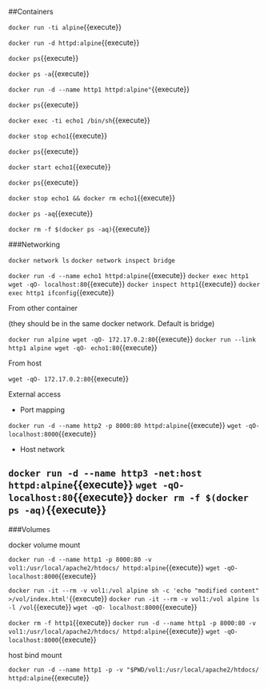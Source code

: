 ##Containers

`docker run -ti alpine`{{execute}}

`docker run -d httpd:alpine`{{execute}}

`docker ps`{{execute}}

`docker ps -a`{{execute}}

`docker run -d --name http1 httpd:alpine"`{{execute}}

`docker ps`{{execute}}

`docker exec -ti echo1 /bin/sh`{{execute}}

`docker stop echo1`{{execute}}

`docker ps`{{execute}}

`docker start echo1`{{execute}}

`docker ps`{{execute}}

`docker stop echo1 && docker rm echo1`{{execute}}

`docker ps -aq`{{execute}}

`docker rm -f $(docker ps -aq)`{{execute}}

###Networking

`docker network ls`
`docker network inspect bridge`

`docker run -d --name echo1 httpd:alpine`{{execute}}
`docker exec http1 wget -qO- localhost:80`{{execute}}
`docker inspect http1`{{execute}}
`docker exec http1 ifconfig`{{execute}}

From other container

(they should be in the same docker network. Default is bridge)

`docker run alpine wget -qO- 172.17.0.2:80`{{execute}}
`docker run --link http1 alpine wget -qO- echo1:80`{{execute}}

From host

`wget -qO- 172.17.0.2:80`{{execute}}


External access

- Port mapping

`docker run -d --name http2 -p 8000:80 httpd:alpine`{{execute}}
`wget -qO- localhost:8000`{{execute}}
- Host network

`docker run -d --name http3 -net:host httpd:alpine`{{execute}}
`wget -qO- localhost:80`{{execute}}
`docker rm -f $(docker ps -aq)`{{execute}}
-------------------------

###Volumes

docker volume mount

`docker run -d --name http1 -p 8000:80 -v vol1:/usr/local/apache2/htdocs/ httpd:alpine`{{execute}}
`wget -qO- localhost:8000`{{execute}}

`docker run -it --rm -v vol1:/vol alpine sh -c 'echo "modified content" >/vol/index.html'`{{execute}}
`docker run -it --rm -v vol1:/vol alpine ls -l /vol`{{execute}}
`wget -qO- localhost:8000`{{execute}}

`docker rm -f http1`{{execute}}
`docker run -d --name http1 -p 8000:80 -v vol1:/usr/local/apache2/htdocs/ httpd:alpine`{{execute}}
`wget -qO- localhost:8000`{{execute}}

host bind mount

`docker run -d --name http1 -p -v "$PWD/vol1:/usr/local/apache2/htdocs/ httpd:alpine`{{execute}}
